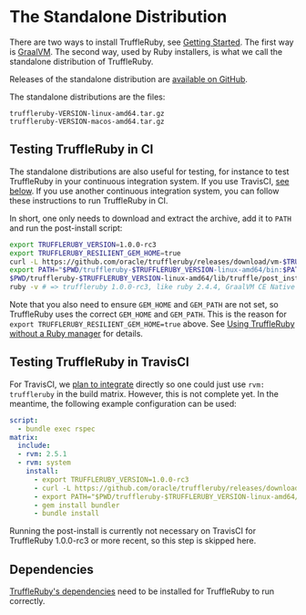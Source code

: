 # The Standalone Distribution

There are two ways to install TruffleRuby, see [Getting Started](../../README.md#getting-started).
The first way is [GraalVM](installing-graalvm.md). The second way, used by Ruby
installers, is what we call the standalone distribution of TruffleRuby.

Releases of the standalone distribution are
[available on GitHub](https://github.com/oracle/truffleruby/releases).

The standalone distributions are the files:

```
truffleruby-VERSION-linux-amd64.tar.gz
truffleruby-VERSION-macos-amd64.tar.gz
```

## Testing TruffleRuby in CI

The standalone distributions are also useful for testing, for instance to test
TruffleRuby in your continuous integration system. If you use TravisCI,
[see below](#testing-truffleruby-in-travisci).
If you use another continuous integration system, you can follow these
instructions to run TruffleRuby in CI.

In short, one only needs to download and extract the archive, add it to `PATH`
and run the post-install script:

```bash
export TRUFFLERUBY_VERSION=1.0.0-rc3
export TRUFFLERUBY_RESILIENT_GEM_HOME=true
curl -L https://github.com/oracle/truffleruby/releases/download/vm-$TRUFFLERUBY_VERSION/truffleruby-$TRUFFLERUBY_VERSION-linux-amd64.tar.gz | tar xz
export PATH="$PWD/truffleruby-$TRUFFLERUBY_VERSION-linux-amd64/bin:$PATH"
$PWD/truffleruby-$TRUFFLERUBY_VERSION-linux-amd64/lib/truffle/post_install_hook.sh
ruby -v # => truffleruby 1.0.0-rc3, like ruby 2.4.4, GraalVM CE Native [x86_64-linux]
```

Note that you also need to ensure `GEM_HOME` and `GEM_PATH` are not set, so
TruffleRuby uses the correct `GEM_HOME` and `GEM_PATH`. This is the reason for
`export TRUFFLERUBY_RESILIENT_GEM_HOME=true` above.
See [Using TruffleRuby without a Ruby manager](ruby-managers.md#using-truffleruby-without-a-ruby-manager)
for details.

## Testing TruffleRuby in TravisCI

For TravisCI, we
[plan to integrate](https://github.com/travis-ci/travis-ci/issues/9803)
directly so one could just use `rvm: truffleruby` in the build matrix.
However, this is not complete yet. In the meantime, the following example
configuration can be used:

```yaml
script:
  - bundle exec rspec
matrix:
  include:
  - rvm: 2.5.1
  - rvm: system
    install:
      - export TRUFFLERUBY_VERSION=1.0.0-rc3
      - curl -L https://github.com/oracle/truffleruby/releases/download/vm-$TRUFFLERUBY_VERSION/truffleruby-$TRUFFLERUBY_VERSION-linux-amd64.tar.gz | tar xz
      - export PATH="$PWD/truffleruby-$TRUFFLERUBY_VERSION-linux-amd64/bin:$PATH"
      - gem install bundler
      - bundle install
```

Running the post-install is currently not necessary on TravisCI for TruffleRuby
1.0.0-rc3 or more recent, so this step is skipped here.

## Dependencies

[TruffleRuby's dependencies](../../README.md#dependencies) need to be installed
for TruffleRuby to run correctly.
